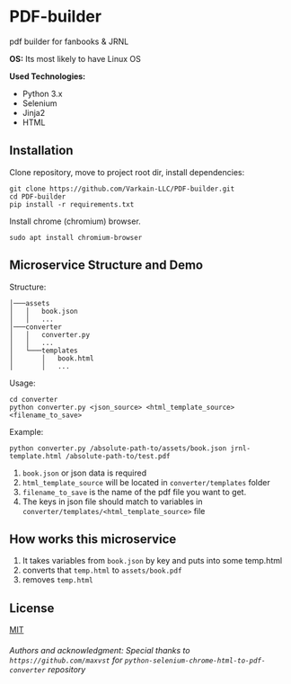 # PDF-builder
pdf builder for fanbooks &amp; JRNL

**OS:** Its most likely to have Linux OS

**Used Technologies:**
- Python 3.x
- Selenium
- Jinja2
- HTML

## Installation
Clone repository, move to project root dir, install dependencies:
```
git clone https://github.com/Varkain-LLC/PDF-builder.git
cd PDF-builder
pip install -r requirements.txt
```
Install chrome (chromium) browser.
```
sudo apt install chromium-browser
```

## Microservice Structure and Demo
Structure:
```
│───assets
│   │   book.json
│   │   ...
│───converter
│   │   converter.py
│   │   ...
│   └───templates
│       │   book.html
│       │   ...
```
Usage:
```
cd converter
python converter.py <json_source> <html_template_source> <filename_to_save>
```
Example:
```
python converter.py /absolute-path-to/assets/book.json jrnl-template.html /absolute-path-to/test.pdf
```
1. `book.json` or json data is required
2. `html_template_source` will be located in `converter/templates` folder
3. `filename_to_save` is the name of the pdf file you want to get.
4. The keys in json file should match to variables in `converter/templates/<html_template_source>` file

## How works this microservice
1. It takes variables from `book.json` by key and puts into some temp.html
2. converts that `temp.html` to `assets/book.pdf`
3. removes `temp.html`

## License
[MIT](https://choosealicense.com/licenses/mit/)

###### Authors and acknowledgment: Special thanks to `https://github.com/maxvst` for `python-selenium-chrome-html-to-pdf-converter` repository
